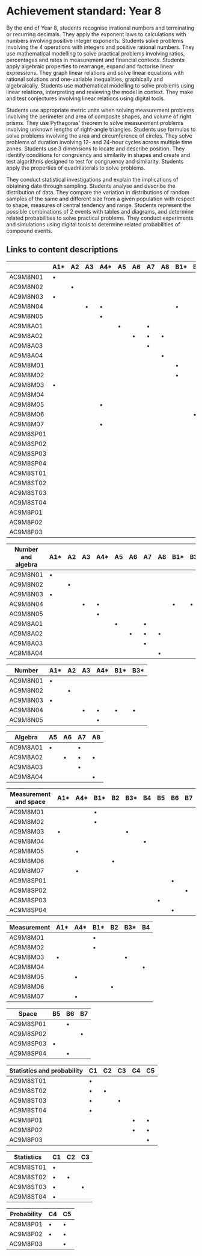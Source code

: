 # Achievement standard: Year 8

By the end of Year 8,
students recognise irrational numbers and terminating or recurring decimals.
They apply the exponent laws to calculations with numbers involving positive integer exponents.
Students solve problems involving the 4 operations with integers and positive rational numbers.
They use mathematical modelling to solve practical problems involving ratios, percentages and rates in measurement and financial contexts.
Students apply algebraic properties to rearrange, expand and factorise linear expressions.
They graph linear relations and solve linear equations with rational solutions and one-variable inequalities, graphically and algebraically.
Students use mathematical modelling to solve problems using linear relations, interpreting and reviewing the model in context.
They make and test conjectures involving linear relations using digital tools.

Students use appropriate metric units when solving measurement problems involving the perimeter and area of composite shapes, and volume of right prisms.
They use Pythagoras’ theorem to solve measurement problems involving unknown lengths of right-angle triangles.
Students use formulas to solve problems involving the area and circumference of circles.
They solve problems of duration involving 12- and 24-hour cycles across multiple time zones.
Students use 3 dimensions to locate and describe position.
They identify conditions for congruency and similarity in shapes and create and test algorithms designed to test for congruency and similarity.
Students apply the properties of quadrilaterals to solve problems.

They conduct statistical investigations and explain the implications of obtaining data through sampling.
Students analyse and describe the distribution of data.
They compare the variation in distributions of random samples of the same and different size from a given population with respect to shape, measures of central tendency and range.
Students represent the possible combinations of 2 events with tables and diagrams, and determine related probabilities to solve practical problems.
They conduct experiments and simulations using digital tools to determine related probabilities of compound events.

## Links to content descriptions

|           | A1*| A2 | A3 | A4*| A5 | A6 | A7 | A8 | B1*| B2 | B3*| B4 | B5 | B6 | B7 | C1 | C2 | C3 | C4 | C5 |
|-----------|----|----|----|----|----|----|----|----|----|----|----|----|----|----|----|----|----|----|----|----|
|  AC9M8N01 |  • |    |    |    |    |    |    |    |    |    |    |    |    |    |    |    |    |    |    |    |
|  AC9M8N02 |    |  • |    |    |    |    |    |    |    |    |    |    |    |    |    |    |    |    |    |    |
|  AC9M8N03 |  • |    |    |    |    |    |    |    |    |    |    |    |    |    |    |    |    |    |    |    |
|  AC9M8N04 |    |    |  • |  • |    |    |    |    |  • |    |  • |    |    |    |    |    |    |    |    |    |
|  AC9M8N05 |    |    |    |  • |    |    |    |    |    |    |    |    |    |    |    |    |    |    |    |    |
|  AC9M8A01 |    |    |    |    |  • |    |  • |    |    |    |    |    |    |    |    |    |    |    |    |    |
|  AC9M8A02 |    |    |    |    |    |  • |  • |  • |    |    |    |    |    |    |    |    |    |    |    |    |
|  AC9M8A03 |    |    |    |    |    |    |  • |    |    |    |    |    |    |    |    |    |    |    |    |    |
|  AC9M8A04 |    |    |    |    |    |    |    |  • |    |    |    |    |    |    |    |    |    |    |    |    |
|  AC9M8M01 |    |    |    |    |    |    |    |    |  • |    |    |    |    |    |    |    |    |    |    |    |
|  AC9M8M02 |    |    |    |    |    |    |    |    |  • |    |    |    |    |    |    |    |    |    |    |    |
|  AC9M8M03 |  • |    |    |    |    |    |    |    |    |    |  • |    |    |    |    |    |    |    |    |    |
|  AC9M8M04 |    |    |    |    |    |    |    |    |    |    |    |  • |    |    |    |    |    |    |    |    |
|  AC9M8M05 |    |    |    |  • |    |    |    |    |    |    |    |    |    |    |    |    |    |    |    |    |
|  AC9M8M06 |    |    |    |    |    |    |    |    |    |  • |    |    |    |    |    |    |    |    |    |    |
|  AC9M8M07 |    |    |    |  • |    |    |    |    |    |    |    |    |    |    |    |    |    |    |    |    |
| AC9M8SP01 |    |    |    |    |    |    |    |    |    |    |    |    |    |  • |    |    |    |    |    |    |
| AC9M8SP02 |    |    |    |    |    |    |    |    |    |    |    |    |    |    |  • |    |    |    |    |    |
| AC9M8SP03 |    |    |    |    |    |    |    |    |    |    |    |    |  • |    |    |    |    |    |    |    |
| AC9M8SP04 |    |    |    |    |    |    |    |    |    |    |    |    |    |  • |    |    |    |    |    |    |
| AC9M8ST01 |    |    |    |    |    |    |    |    |    |    |    |    |    |    |    |  • |    |    |    |    |
| AC9M8ST02 |    |    |    |    |    |    |    |    |    |    |    |    |    |    |    |  • |  • |    |    |    |
| AC9M8ST03 |    |    |    |    |    |    |    |    |    |    |    |    |    |    |    |  • |    |  • |    |    |
| AC9M8ST04 |    |    |    |    |    |    |    |    |    |    |    |    |    |    |    |  • |    |    |    |    |
|  AC9M8P01 |    |    |    |    |    |    |    |    |    |    |    |    |    |    |    |    |    |    |  • |  • |
|  AC9M8P02 |    |    |    |    |    |    |    |    |    |    |    |    |    |    |    |    |    |    |  • |  • |
|  AC9M8P03 |    |    |    |    |    |    |    |    |    |    |    |    |    |    |    |    |    |    |    |  • |

| Number and algebra | A1*| A2 | A3 | A4*| A5 | A6 | A7 | A8 | B1*| B3*|
|-----------|----|----|----|----|----|----|----|----|----|----|
|  AC9M8N01 |  • |    |    |    |    |    |    |    |    |    |
|  AC9M8N02 |    |  • |    |    |    |    |    |    |    |    |
|  AC9M8N03 |  • |    |    |    |    |    |    |    |    |    |
|  AC9M8N04 |    |    |  • |  • |    |    |    |    |  • |  • |
|  AC9M8N05 |    |    |    |  • |    |    |    |    |    |    |
|  AC9M8A01 |    |    |    |    |  • |    |  • |    |    |    |
|  AC9M8A02 |    |    |    |    |    |  • |  • |  • |    |    |
|  AC9M8A03 |    |    |    |    |    |    |  • |    |    |    |
|  AC9M8A04 |    |    |    |    |    |    |    |  • |    |    |

| Number    | A1*| A2 | A3 | A4*| B1*| B3*|
|-----------|----|----|----|----|----|----|
|  AC9M8N01 |  • |    |    |    |    |    |
|  AC9M8N02 |    |  • |    |    |    |    |
|  AC9M8N03 |  • |    |    |    |    |    |
|  AC9M8N04 |    |    |  • |  • |  • |  • |
|  AC9M8N05 |    |    |    |  • |    |    |

| Algebra   | A5 | A6 | A7 | A8 |
|-----------|----|----|----|----|
|  AC9M8A01 |  • |    |  • |    |
|  AC9M8A02 |    |  • |  • |  • |
|  AC9M8A03 |    |    |  • |    |
|  AC9M8A04 |    |    |    |  • |

| Measurement and space | A1*| A4*| B1*| B2 | B3*| B4 | B5 | B6 | B7 |
|-----------|----|----|----|----|----|----|----|----|----|
|  AC9M8M01 |    |    |  • |    |    |    |    |    |    |
|  AC9M8M02 |    |    |  • |    |    |    |    |    |    |
|  AC9M8M03 |  • |    |    |    |  • |    |    |    |    |
|  AC9M8M04 |    |    |    |    |    |  • |    |    |    |
|  AC9M8M05 |    |  • |    |    |    |    |    |    |    |
|  AC9M8M06 |    |    |    |  • |    |    |    |    |    |
|  AC9M8M07 |    |  • |    |    |    |    |    |    |    |
| AC9M8SP01 |    |    |    |    |    |    |    |  • |    |
| AC9M8SP02 |    |    |    |    |    |    |    |    |  • |
| AC9M8SP03 |    |    |    |    |    |    |  • |    |    |
| AC9M8SP04 |    |    |    |    |    |    |    |  • |    |

| Measurement | A1*| A4*| B1*| B2 | B3*| B4 |
|-------------|----|----|----|----|----|----|
|    AC9M8M01 |    |    |  • |    |    |    |
|    AC9M8M02 |    |    |  • |    |    |    |
|    AC9M8M03 |  • |    |    |    |  • |    |
|    AC9M8M04 |    |    |    |    |    |  • |
|    AC9M8M05 |    |  • |    |    |    |    |
|    AC9M8M06 |    |    |    |  • |    |    |
|    AC9M8M07 |    |  • |    |    |    |    |

| Space     | B5 | B6 | B7 |
|-----------|----|----|----|
| AC9M8SP01 |    |  • |    |
| AC9M8SP02 |    |    |  • |
| AC9M8SP03 |  • |    |    |
| AC9M8SP04 |    |  • |    |

| Statistics and probability | C1 | C2 | C3 | C4 | C5 |
|-----------|----|----|----|----|----|
| AC9M8ST01 |  • |    |    |    |    |
| AC9M8ST02 |  • |  • |    |    |    |
| AC9M8ST03 |  • |    |  • |    |    |
| AC9M8ST04 |  • |    |    |    |    |
|  AC9M8P01 |    |    |    |  • |  • |
|  AC9M8P02 |    |    |    |  • |  • |
|  AC9M8P03 |    |    |    |    |  • |

| Statistics | C1 | C2 | C3 |
|------------|----|----|----|
|  AC9M8ST01 |  • |    |    |
|  AC9M8ST02 |  • |  • |    |
|  AC9M8ST03 |  • |    |  • |
|  AC9M8ST04 |  • |    |    |

| Probability | C4 | C5 |
|-------------|----|----|
|    AC9M8P01 |  • |  • |
|    AC9M8P02 |  • |  • |
|    AC9M8P03 |    |  • |
